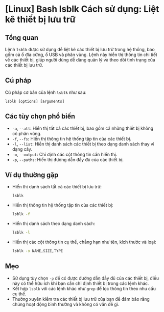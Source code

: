 # [Linux] Bash lsblk Cách sử dụng: Liệt kê thiết bị lưu trữ

## Tổng quan
Lệnh `lsblk` được sử dụng để liệt kê các thiết bị lưu trữ trong hệ thống, bao gồm cả ổ đĩa cứng, ổ USB và phân vùng. Lệnh này hiển thị thông tin chi tiết về các thiết bị, giúp người dùng dễ dàng quản lý và theo dõi tình trạng của các thiết bị lưu trữ.

## Cú pháp
Cú pháp cơ bản của lệnh `lsblk` như sau:
```
lsblk [options] [arguments]
```

## Các tùy chọn phổ biến
- `-a`, `--all`: Hiển thị tất cả các thiết bị, bao gồm cả những thiết bị không có phân vùng.
- `-f`, `--fs`: Hiển thị thông tin hệ thống tập tin của các thiết bị.
- `-l`, `--list`: Hiển thị danh sách các thiết bị theo dạng danh sách thay vì dạng cây.
- `-o`, `--output`: Chỉ định các cột thông tin cần hiển thị.
- `-p`, `--paths`: Hiển thị đường dẫn đầy đủ của các thiết bị.

## Ví dụ thường gặp
- Hiển thị danh sách tất cả các thiết bị lưu trữ:
  ```bash
  lsblk
  ```

- Hiển thị thông tin hệ thống tập tin của các thiết bị:
  ```bash
  lsblk -f
  ```

- Hiển thị danh sách theo dạng danh sách:
  ```bash
  lsblk -l
  ```

- Hiển thị các cột thông tin cụ thể, chẳng hạn như tên, kích thước và loại:
  ```bash
  lsblk -o NAME,SIZE,TYPE
  ```

## Mẹo
- Sử dụng tùy chọn `-p` để có được đường dẫn đầy đủ của các thiết bị, điều này có thể hữu ích khi bạn cần chỉ định thiết bị trong các lệnh khác.
- Kết hợp `lsblk` với các lệnh khác như `grep` để lọc thông tin theo nhu cầu cụ thể.
- Thường xuyên kiểm tra các thiết bị lưu trữ của bạn để đảm bảo rằng chúng hoạt động bình thường và không có vấn đề gì.